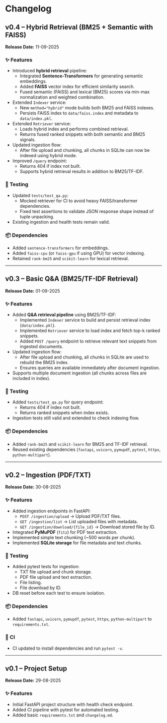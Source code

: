 # Changelog

## v0.4 – Hybrid Retrieval (BM25 + Semantic with FAISS)
**Release Date:** 11-09-2025  

### ✨ Features
- Introduced **hybrid retrieval** pipeline:
  - Integrated **Sentence-Transformers** for generating semantic embeddings.
  - Added **FAISS** vector index for efficient similarity search.
  - Fused semantic (FAISS) and lexical (BM25) scores via min-max normalization and weighted combination.
- Extended `Indexer` service:
  - New `method="hybrid"` mode builds both BM25 and FAISS indexes.
  - Persists FAISS index to `data/faiss.index` and metadata to `data/index.pkl`.
- Extended `Retriever` service:
  - Loads hybrid index and performs combined retrieval.
  - Returns fused ranked snippets with both semantic and BM25 signals.
- Updated ingestion flow:
  - After file upload and chunking, all chunks in SQLite can now be indexed using hybrid mode.
- Improved `/query` endpoint:
  - Returns 404 if index not built.
  - Supports hybrid retrieval results in addition to BM25/TF-IDF.

### 🧪 Testing
- Updated `tests/test_qa.py`:
  - Mocked retriever for CI to avoid heavy FAISS/transformer dependencies.
  - Fixed test assertions to validate JSON response shape instead of tuple unpacking.
- Existing ingestion and health tests remain valid.

### 📦 Dependencies
- Added `sentence-transformers` for embeddings.
- Added `faiss-cpu` (or `faiss-gpu` if using GPU) for vector indexing.
- Retained `rank-bm25` and `scikit-learn` for lexical retrieval.

---

## v0.3 – Basic Q&A (BM25/TF-IDF Retrieval)
**Release Date:** 01-09-2025  

### ✨ Features
- Added **Q&A retrieval pipeline** using BM25/TF-IDF:
  - Implemented `Indexer` service to build and persist retrieval index (`data/index.pkl`).
  - Implemented `Retriever` service to load index and fetch top-k ranked snippets.
  - Added `POST /query` endpoint to retrieve relevant text snippets from ingested documents.
- Updated ingestion flow:
  - After file upload and chunking, all chunks in SQLite are used to rebuild the BM25 index.
  - Ensures queries are available immediately after document ingestion.
- Supports multiple document ingestion (all chunks across files are included in index).

### 🧪 Testing
- Added `tests/test_qa.py` for query endpoint:
  - Returns 404 if index not built.
  - Returns ranked snippets when index exists.
- Ingestion tests still valid and extended to check indexing flow.

### 📦 Dependencies
- Added `rank-bm25` and `scikit-learn` for BM25 and TF-IDF retrieval.
- Reused existing dependencies (`fastapi`, `uvicorn`, `pymupdf`, `pytest`, `httpx`, `python-multipart`).

---

## v0.2 – Ingestion (PDF/TXT)
**Release Date:** 30-08-2025  

### ✨ Features
- Added ingestion endpoints in FastAPI:
  - `POST /ingestion/upload` → Upload PDF/TXT files.
  - `GET /ingestion/list` → List uploaded files with metadata.
  - `GET /ingestion/download/{file_id}` → Download stored file by ID.
- Integrated **PyMuPDF** (`fitz`) for PDF text extraction.  
- Implemented simple text chunking (~500 words per chunk).  
- Implemented **SQLite storage** for file metadata and text chunks.  

### 🧪 Testing
- Added pytest tests for ingestion:
  - TXT file upload and chunk storage.  
  - PDF file upload and text extraction.  
  - File listing.  
  - File download by ID.  
- DB reset before each test to ensure isolation.  

### 📦 Dependencies
- Added `fastapi`, `uvicorn`, `pymupdf`, `pytest`, `httpx`, `python-multipart` to `requirements.txt`.  

### 🔧 CI
- CI updated to install dependencies and run `pytest -v`.  

---

## v0.1 – Project Setup  
**Release Date:** 29-08-2025  

### ✨ Features
- Initial FastAPI project structure with health check endpoint.  
- Added CI pipeline with pytest for automated testing.  
- Added basic `requirements.txt` and `changelog.md`.  